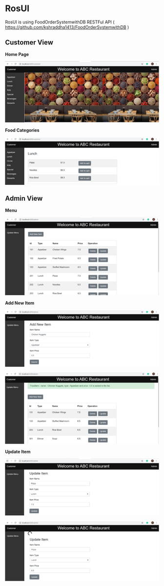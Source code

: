 # RosUI

RosUI is using FoodOrderSystemwithDB RESTFul API ( https://github.com/kshraddha1413/FoodOrderSystemwithDB )

## Customer View

**Home Page**

![Alt text](/cust_1.png?raw=true "Optional Title")

**Food Categories**

![Alt text](/cust_2.png?raw=true "Optional Title")

## Admin View

**Menu**

![Alt text](/admin_1.PNG?raw=true "Optional Title")

**Add New Item**

![Alt text](/admin_2.png?raw=true "Optional Title")

![Alt text](/admin_2.3.png?raw=true "Optional Title")

**Update Item**

![Alt text](/admin_3.png?raw=true "Optional Title")

![Alt text](/admin_3.2.png?raw=true "Optional Title")